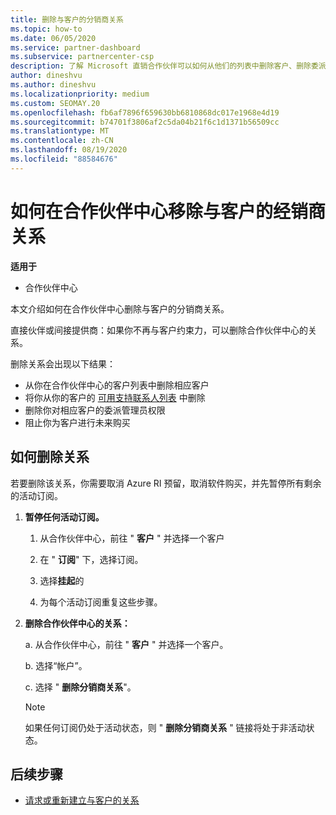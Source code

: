 ```yaml
---
title: 删除与客户的分销商关系
ms.topic: how-to
ms.date: 06/05/2020
ms.service: partner-dashboard
ms.subservice: partnercenter-csp
description: 了解 Microsoft 直销合作伙伴可以如何从他们的列表中删除客户、删除委派的管理员权限以及停止支持或购买客户。
author: dineshvu
ms.author: dineshvu
ms.localizationpriority: medium
ms.custom: SEOMAY.20
ms.openlocfilehash: fb6af7896f659630bb6810868dc017e1968e4d19
ms.sourcegitcommit: b74701f3806af2c5da04b21f6c1d1371b56509cc
ms.translationtype: MT
ms.contentlocale: zh-CN
ms.lasthandoff: 08/19/2020
ms.locfileid: "88584676"
---
```

# <a name="how-to-remove-a-reseller-relationship-with-a-customer-in-partner-center"></a>如何在合作伙伴中心移除与客户的经销商关系

**适用于**

- 合作伙伴中心

本文介绍如何在合作伙伴中心删除与客户的分销商关系。

直接伙伴或间接提供商：如果你不再与客户约束力，可以删除合作伙伴中心的关系。

删除关系会出现以下结果：

- 从你在合作伙伴中心的客户列表中删除相应客户
- 将你从你的客户的 [可用支持联系人列表](assign-support-contacts.md) 中删除
- 删除你对相应客户的委派管理员权限
- 阻止你为客户进行未来购买

## <a name="how-to-remove-a-relationship"></a>如何删除关系

若要删除该关系，你需要取消 Azure RI 预留，取消软件购买，并先暂停所有剩余的活动订阅。

1. **暂停任何活动订阅。**

   1. 从合作伙伴中心，前往 " **客户** " 并选择一个客户

   2. 在 " **订阅**" 下，选择订阅。

   3. 选择**挂起**的

   4. 为每个活动订阅重复这些步骤。

2. **删除合作伙伴中心的关系：**

   a. 从合作伙伴中心，前往 " **客户** " 并选择一个客户。

   b. 选择“帐户”。

   c. 选择 " **删除分销商关系**"。

   > [!NOTE]
   > 如果任何订阅仍处于活动状态，则 " **删除分销商关系** " 链接将处于非活动状态。

## <a name="next-steps"></a>后续步骤

- [请求或重新建立与客户的关系](request-a-relationship-with-a-customer.md)
